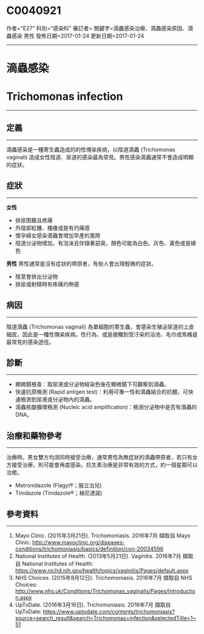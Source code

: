 # C0040921
作者="E27"
科別="感染科"
審訂者=
關鍵字=滴蟲感染治療、滴蟲感染原因、滴蟲感染 男性
發佈日期=2017-01-24
更新日期=2017-01-24

----------
# 滴蟲感染
# Trichomonas infection
----------
## 定義
----------

滴蟲感染是一種寄生蟲造成的的性傳染疾病，以陰道滴蟲 (Trichomonas vaginali) 造成女性陰道、尿道的感染最為常見。男性感染滴蟲通常不會造成明顯的症狀。

## 症狀
----------

**女性**

- 排尿困難且疼痛
- 外陰部紅腫、搔癢或是有灼痛感
- 懷孕婦女感染滴蟲會增加早產的風險
- 陰道分泌物增加，有泡沫且伴隨著惡臭，顏色可能為白色、灰色、黃色或是綠色

**男性**
男性通常是沒有症狀的帶原者，有些人會出現輕微的症狀。

- 陰莖會排出分泌物
- 排尿或射精時有疼痛灼熱感
## 病因
----------

陰道滴蟲 (Trichomonas vaginali) 為單細胞的寄生蟲，會感染生殖泌尿道的上皮細皮，因此是一種性傳染疾病。性行為、或是接觸到受汙染的浴池、毛巾或馬桶是最常見的感染途徑。

## 診斷
----------
- 顯微鏡檢查：取尿液或分泌物經染色後在顯微鏡下可觀察到滴蟲。
- 快速抗原檢測 (Rapid antigen test)：利用可專一性和滴蟲結合的抗體，可快速檢測到尿液或分泌物內的滴蟲。
- 滴蟲核酸擴增檢測 (Nucleic acid amplification)：檢測分泌物中是否有滴蟲的DNA。
## 治療和藥物參考
----------

治療時，男女雙方均須同時接受治療，通常男性為無症狀的滴蟲帶原者，若只有女方接受治療，則可能會再度感染。抗生素治療是非常有效的方式，約一個星期可以治癒。

- Metronidazole (Flagyl®；服立治兒)
- Tinidazole (Tinidazole®；梯尼達諾)
## 參考資料
----------
1. Mayo Clinic. (2015年3月21日). Trichomoniasis. 2016年7月 擷取自 Mayo Clinic: http://www.mayoclinic.org/diseases-conditions/trichomoniasis/basics/definition/con-20034596
2. National Institutes of Health. (2013年5月21日). Vaginitis. 2016年7月 擷取自 National Institutes of Health: 
  https://www.nichd.nih.gov/health/topics/vaginitis/Pages/default.aspx
3. NHS Choices. (2015年8月12日). Trichomoniasis. 2016年7月 擷取自 NHS Choices: http://www.nhs.uk/Conditions/Trichomonas_vaginalis/Pages/Introduction.aspx
4. UpToDate. (2016年3月16日). Trichomoniasis. 2016年7月 擷取自 UpToDate: https://www.uptodate.com/contents/trichomoniasis?source=search_result&search=Trichomonas+infection&selectedTitle=1~51

